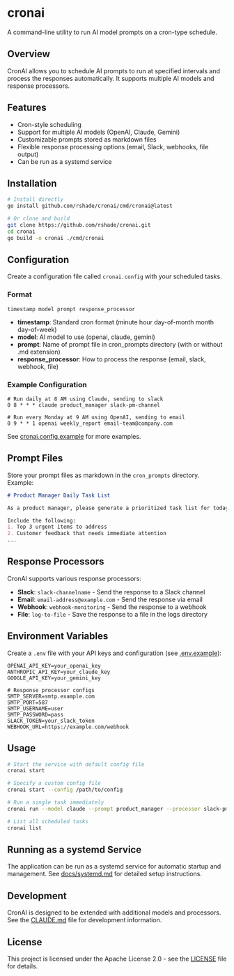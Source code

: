 # cronai

A command-line utility to run AI model prompts on a cron-type schedule.

## Overview

CronAI allows you to schedule AI prompts to run at specified intervals and process the responses automatically. It supports multiple AI models and response processors.

## Features

- Cron-style scheduling
- Support for multiple AI models (OpenAI, Claude, Gemini)
- Customizable prompts stored as markdown files
- Flexible response processing options (email, Slack, webhooks, file output)
- Can be run as a systemd service

## Installation

```bash
# Install directly
go install github.com/rshade/cronai/cmd/cronai@latest

# Or clone and build
git clone https://github.com/rshade/cronai.git
cd cronai
go build -o cronai ./cmd/cronai
```

## Configuration

Create a configuration file called `cronai.config` with your scheduled tasks.

### Format

```
timestamp model prompt response_processor
```

- **timestamp**: Standard cron format (minute hour day-of-month month day-of-week)
- **model**: AI model to use (openai, claude, gemini)
- **prompt**: Name of prompt file in cron_prompts directory (with or without .md extension)
- **response_processor**: How to process the response (email, slack, webhook, file)

### Example Configuration

```
# Run daily at 8 AM using Claude, sending to slack
0 8 * * * claude product_manager slack-pm-channel

# Run every Monday at 9 AM using OpenAI, sending to email
0 9 * * 1 openai weekly_report email-team@company.com
```

See [cronai.config.example](cronai.config.example) for more examples.

## Prompt Files

Store your prompt files as markdown in the `cron_prompts` directory. Example:

```markdown
# Product Manager Daily Task List

As a product manager, please generate a prioritized task list for today.

Include the following:
1. Top 3 urgent items to address
2. Customer feedback that needs immediate attention
...
```

## Response Processors

CronAI supports various response processors:

- **Slack**: `slack-channelname` - Send the response to a Slack channel
- **Email**: `email-address@example.com` - Send the response via email
- **Webhook**: `webhook-monitoring` - Send the response to a webhook
- **File**: `log-to-file` - Save the response to a file in the logs directory

## Environment Variables

Create a `.env` file with your API keys and configuration (see [.env.example](.env.example)):

```
OPENAI_API_KEY=your_openai_key
ANTHROPIC_API_KEY=your_claude_key
GOOGLE_API_KEY=your_gemini_key

# Response processor configs
SMTP_SERVER=smtp.example.com
SMTP_PORT=587
SMTP_USERNAME=user
SMTP_PASSWORD=pass
SLACK_TOKEN=your_slack_token
WEBHOOK_URL=https://example.com/webhook
```

## Usage

```bash
# Start the service with default config file
cronai start

# Specify a custom config file
cronai start --config /path/to/config

# Run a single task immediately
cronai run --model claude --prompt product_manager --processor slack-pm-channel

# List all scheduled tasks
cronai list
```

## Running as a systemd Service

The application can be run as a systemd service for automatic startup and management. See [docs/systemd.md](docs/systemd.md) for detailed setup instructions.

## Development

CronAI is designed to be extended with additional models and processors. See the [CLAUDE.md](CLAUDE.md) file for development information.

## License

This project is licensed under the Apache License 2.0 - see the [LICENSE](LICENSE) file for details.